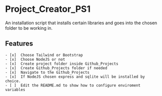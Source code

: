 # Project_Creator_PS1
An installation script that installs certain libraries and goes into the chosen folder to be working in.

## Features
    - [x]  Choose Tailwind or Bootstrap
    - [x]  Choose NodeJS or not
    - [x]  Create project folder inside Github_Projects
    - [x]  Create Github_Projects folder if needed
    - [x]  Navigate to the Github_Projects
    - [x]  If NodeJS chosen express and sqlite will be installed by choice.
    - [ ]  Edit the README.md to show how to configure enviroment variables
